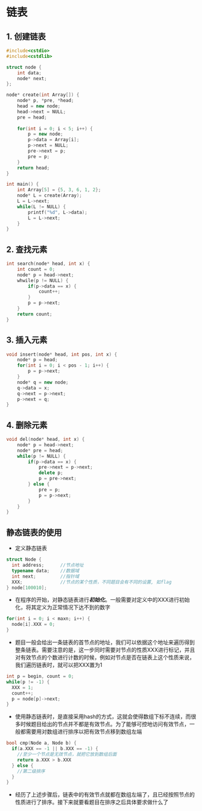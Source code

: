 # 链表

## 1. 创建链表

```cpp
#include<cstdio>
#include<cstdlib>

struct node {
    int data;
    node* next;
};

node* create(int Array[]) {
    node* p, *pre, *head;
    head = new node;
    head->next = NULL;
    pre = head;
    
    for(int i = 0; i < 5; i++) {
        p = new node;
        p->data = Array[i];
        p->next = NULL;
        pre->next = p;
        pre = p;
    }
    return head;
}

int main() {
    int Array[5] = {5, 3, 6, 1, 2};
    node* L = create(Array);
    L = L->next;
    while(L != NULL) {
        printf("%d", L->data);
        L = L->next;
    }
}
```

## 2. 查找元素

```cpp
int search(node* head, int x) {
    int count = 0;
    node* p = head->next;
    whwile(p != NULL) {
        if(p->data == x) {
            count++;
        }
        p = p->next;
    }
    return count;
}
```



## 3. 插入元素

```cpp
void insert(node* head, int pos, int x) {
    node* p = head;
    for(int i = 0; i < pos - 1; i++) {
        p = p->next;
    }
    node* q = new node;
    q->data = x;
    q->next = p->next;
    p->next = q;
}
```

## 4. 删除元素

```cpp
void del(node* head, int x) {
    node* p = head->next;
    node* pre = head;
    while(p != NULL) {
        if(p->data == x) {
            pre->next = p->next;
            delete p;
            p = pre->next;
        } else {
            pre = p;
            p = p->next;
        }
    }
}
```



## 静态链表的使用

* 定义静态链表

```cpp
struct Node {
  int address;		//节点地址
  typename data;	//数据域
  int next;			//指针域
  XXX;				//节点的某个性质，不同题目会有不同的设置, 如flag
} node[100010];
```

* 在程序的开始，对静态链表进行***初始化***。一般需要对定义中的XXX进行初始化，将其定义为正常情况下达不到的数字

```cpp
for(int i = 0; i < maxn; i++) {
  node[i].XXX = 0;
}
```

* 题目一般会给出一条链表的首节点的地址，我们可以依据这个地址来遍历得到整条链表。需要注意的是，这一步同时需要对节点的性质XXX进行标记，并且对有效节点的个数进行计数的时候，例如对节点是否在链表上这个性质来说，我们遍历链表时，就可以把XXX置为1

```cpp
int p = begin, count = 0;
while(p != -1) {
  XXX = 1;
  count++;
  p = node[p]->next;
}
```

* 使用静态链表时，是直接采用hash的方式，这就会使得数组下标不连续，而很多时候题目给出的节点并不都是有效节点。为了能够可控地访问有效节点，一般都需要用对数组进行排序以把有效节点移到数组左端

```cpp
bool cmp(Node a, Node b) {
  if(a.XXX == -1 || b.XXX == -1) {
    //至少一个节点是无效节点，就把它放到数组后面
    return a.XXX > b.XXX
  } else {
    //第二级排序
  }
}
```

* 经历了上述步骤后，链表中的有效节点就都在数组左端了，且已经按照节点的性质进行了排序。接下来就要看题目在排序之后具体要求做什么了

